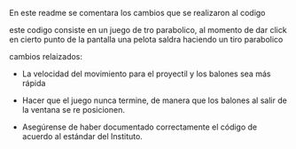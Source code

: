 En este readme se comentara los cambios que se realizaron al codigo

este codigo consiste en un juego de tro parabolico, al momento de dar click en cierto punto de la pantalla una pelota saldra haciendo un tiro parabolico

cambios relaizados:
- La velocidad del movimiento para el proyectil y los balones sea más rápida
 
- Hacer que el juego nunca termine, de manera que los balones al salir de la ventana se re posicionen.
 
- Asegúrense de haber documentado correctamente el código de acuerdo al estándar del Instituto.
